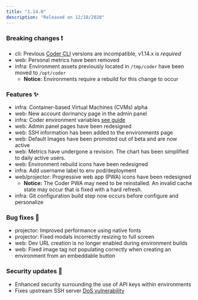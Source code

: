 ```yaml
---
title: "1.14.0"
description: "Released on 12/18/2020"
---
```


### Breaking changes ❗

- cli: Previous [Coder CLI](https://github.com/cdr/coder-cli/releases/latest)
  versions are incompatible, v1.14.x is _required_
- web: Personal metrics have been removed
- infra: Environment assets previously located in `/tmp/coder` have been moved
  to `/opt/coder`
  - **Notice:** Environments require a rebuild for this change to occur

### Features ✨

- infra: Container-based Virtual Machines (CVMs) alpha
- web: New account dormancy page in the admin panel
- infra: Coder environment variables
  [see guide](https://coder.com/docs/environments/variables)
- web: Admin panel pages have been redesigned
- web: SSH information has been added to the environments page
- web: Default Images have been promoted out of beta and are now active
- web: Metrics have undergone a revision. The chart has been simplified to daily
  active users.
- web: Environment rebuild icons have been redesigned
- infra: Add username label to env pod/deployment
- web/projector: Progressive web app (PWA) icons have been redesigned
  - **Notice:** The Coder PWA may need to be reinstalled. An invalid cache state
    may occur that is fixed with a hard refresh.
- infra: Git configuration build step now occurs before configure and
  personalize

### Bug fixes 🐛

- projector: Improved performance using native fonts
- projector: Fixed modals incorrectly resizing to full screen
- web: Dev URL creation is no longer enabled during environment builds
- web: Fixed image tag not populating correctly when creating an environment
  from an embeddable button

### Security updates 🔐

- Enhanced security surrounding the use of API keys within environments
- Fixes upstream SSH server
  [DoS vulnerability](https://groups.google.com/g/golang-announce/c/CqSxrm7Mpr0/m/BGVPu5DJAgAJ)
